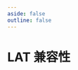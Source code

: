```yaml
---
aside: false
outline: false
---
```

# LAT 兼容性

<latTagsInfo />
<latList />

<script setup>
    import latTagsInfo from "./components/tags/lat_tagsinfo.vue"
    import latList from "./components/lat.vue"
</script>